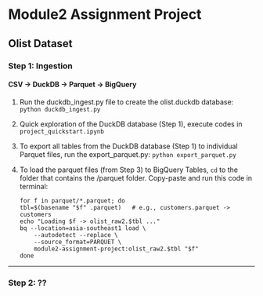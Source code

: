 # Module2 Assignment Project
## Olist Dataset

### Step 1: Ingestion
#### CSV -> DuckDB -> Parquet -> BigQuery

1. Run the duckdb_ingest.py file to create the olist.duckdb database: 
    ```python duckdb_ingest.py```

2. Quick exploration of the DuckDB database (Step 1), execute codes in `project_quickstart.ipynb`

3. To export all tables from the DuckDB database (Step 1) to individual Parquet files, run the export_parquet.py: 
    ```python export_parquet.py```

4. To load the parquet files (from Step 3) to BigQuery Tables, `cd` to the folder that contains the /parquet folder. Copy-paste and run this code in terminal:
    ```
    for f in parquet/*.parquet; do
    tbl=$(basename "$f" .parquet)   # e.g., customers.parquet -> customers
    echo "Loading $f -> olist_raw2.$tbl ..."
    bq --location=asia-southeast1 load \
        --autodetect --replace \
        --source_format=PARQUET \
        module2-assignment-project:olist_raw2.$tbl "$f"
    done
    ```
_______________________________________________________
### Step 2: ??